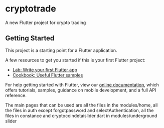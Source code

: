 # cryptotrade

A new Flutter project for crypto trading

## Getting Started

This project is a starting point for a Flutter application.

A few resources to get you started if this is your first Flutter project:

- [Lab: Write your first Flutter app](https://flutter.dev/docs/get-started/codelab)
- [Cookbook: Useful Flutter samples](https://flutter.dev/docs/cookbook)

For help getting started with Flutter, view our
[online documentation](https://flutter.dev/docs), which offers tutorials,
samples, guidance on mobile development, and a full API reference.

The main pages that can be used are all the files in the modules/home, all the files in auth except forgotpassword and selectAuthentication, all the files in constance and cryptocoindetaislider.dart in modules/underground slider
